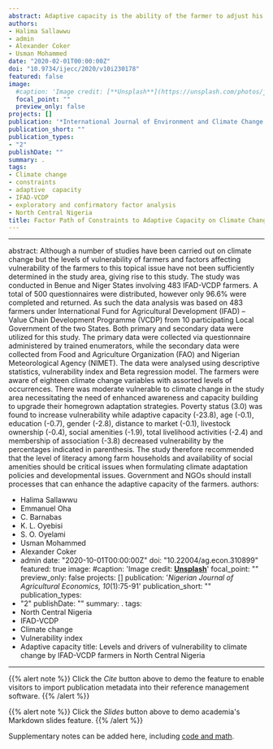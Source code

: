 ```yaml
---
abstract: Adaptive capacity is the ability of the farmer to adjust his farm plans and programmes in the face of emerging risks, constraints and currently available information. In this study, the various constraints faced by International Fund for Agricultural Development-Value Chain Development Programme’s farmers (IFAD-VCDP) in North Central Nigeria in adapting to climate change challenges were investigated. Study Design A multi-stage sampling technique was employed in the selection of respondents. The study was conducted in Benue and Niger States of Nigeria in 2018. Data were collected from a total of 483 respondents using interview schedule and questionnaire. The data were analysed using exploratory (principal component analysis) and confirmatory (structural equation modelling) factor analysis. The results of the analysis revealed the significant constraints the farmers faced in order to improve their adaptive capacity to climate change which were institutional and technical (49.45%) and climate information (26.62%) constraints, although the factors differ slightly within the two states under study. In Benue State, institutional (31.26%), personal (14.63%), land and farm inputs (12.54%) and population (11.73%) while in Niger State, public and institutional (22.34%), land and farm inputs (14.78%), and personal (10.75) were the constraints to adaptive capacity.  These constraints make it harder to plan and implement adaptation actions by restricting the variety and effectiveness of options available to the farmers to improve their productivity and cope with the vagaries of climate change. It was therefore recommended that government and NGOs should intensify efforts on public, institutional, educational and climate policies, assist in increasing the adaptive capacity of the farmers in order to employ more adaptation measures, land governance systems should be strengthened in Nigeria to provide tenure security for all, financial institutions should help facilitate access to credit by farmers and assist in making reliable climate information accessible to all farmers.
authors:
- Halima Sallawwu
- admin
- Alexander Coker
- Usman Mohammed
date: "2020-02-01T00:00:00Z"
doi: "10.9734/ijecc/2020/v10i230178"
featured: false
image:
  #caption: 'Image credit: [**Unsplash**](https://unsplash.com/photos/jdD8gXaTZsc)'
  focal_point: ""
  preview_only: false
projects: []
publication: '*International Journal of Environment and Climate Change, 10*(2):13-33'
publication_short: ""
publication_types:
- "2"
publishDate: ""
summary: .
tags:
- Climate change
- constraints
- adaptive  capacity
- IFAD-VCDP
- exploratory and confirmatory factor analysis
- North Central Nigeria
title: Factor Path of Constraints to Adaptive Capacity on Climate Change among IFAD-VCDP Farmers in North Central Nigeria
---
```

---
abstract: Although a number of studies have been carried out on climate change but the levels of vulnerability of farmers and factors affecting vulnerability of the farmers to this topical issue have not been sufficiently determined in the study area, giving rise to this study. The study was conducted in Benue and Niger States involving 483 IFAD-VCDP farmers. A total of 500 questionnaires were distributed, however only 96.6% were completed and returned. As such the data analysis was based on 483 farmers under International Fund for Agricultural Development (IFAD) – Value Chain Development Programme (VCDP) from 10 participating Local Government of the two States. Both primary and secondary data were utilized for this study. The primary data were collected via questionnaire administered by trained enumerators, while the secondary data were collected from Food and Agriculture Organization (FAO) and Nigerian Meteorological Agency (NIMET). The data were analysed using descriptive statistics, vulnerability index and Beta regression model. The farmers were aware of eighteen climate change variables with assorted levels of occurrences. There was moderate vulnerable to climate change in the study area necessitating the need of enhanced awareness and capacity building to upgrade their homegrown adaptation strategies. Poverty status (3.0) was found to increase vulnerability while adaptive capacity (-23.8), age (-0.1), education (-0.7), gender (-2.8), distance to market (-0.1), livestock ownership (-0.4), social amenities (-1.9), total livelihood activities (-2.4) and membership of association (-3.8) decreased vulnerability by the percentages indicated in parenthesis. The study therefore recommended that the level of literacy among farm households and availability of social amenities should be critical issues when formulating climate adaptation policies and developmental issues. Government and NGOs should install processes that can enhance the adaptive capacity of the farmers.
authors:
- Halima Sallawwu
- Emmanuel Oha
- C. Barnabas
- K. L. Oyebisi
- S. O. Oyelami
- Usman Mohammed
- Alexander Coker
- admin
date: "2020-10-01T00:00:00Z"
doi: "10.22004/ag.econ.310899"
featured: true
image:
  #caption: 'Image credit: [**Unsplash**](https://unsplash.com/photos/jdD8gXaTZsc)'
  focal_point: ""
  preview_only: false
projects: []
publication: '*Nigerian Journal of Agricultural Economics, 10*(1):75-91'
publication_short: ""
publication_types:
- "2"
publishDate: ""
summary: .
tags:
- North  Central  Nigeria
- IFAD-VCDP
- Climate  change
- Vulnerability  index
- Adaptive capacity
title: Levels and drivers of vulnerability to climate change by IFAD-VCDP farmers in North Central Nigeria
---
{{% alert note %}}
Click the *Cite* button above to demo the feature to enable visitors to import publication metadata into their reference management software.
{{% /alert %}}

{{% alert note %}}
Click the *Slides* button above to demo academia's Markdown slides feature.
{{% /alert %}}

Supplementary notes can be added here, including [code and math](https://sourcethemes.com/academic/docs/writing-markdown-latex/).
